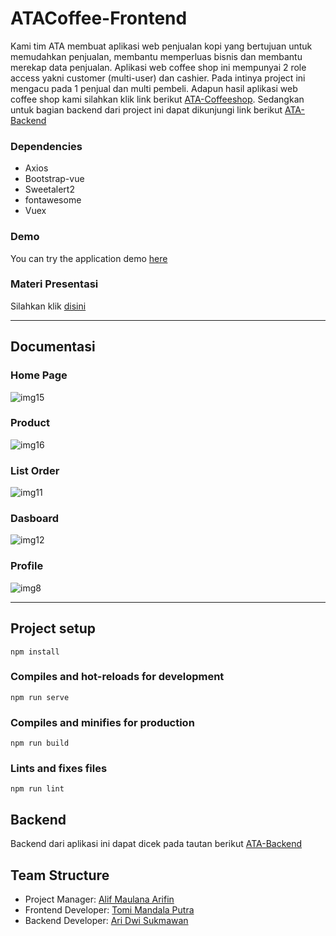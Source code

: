 # ATACoffee-Frontend

Kami tim ATA membuat aplikasi web penjualan kopi yang bertujuan untuk memudahkan penjualan, membantu memperluas bisnis dan membantu merekap data penjualan.
Aplikasi web coffee shop ini mempunyai 2 role access yakni customer (multi-user) dan cashier. Pada intinya project ini mengacu pada 1 penjual dan multi pembeli.
Adapun hasil aplikasi web coffee shop kami silahkan klik link berikut [ATA-Coffeeshop]. Sedangkan untuk bagian backend dari project ini dapat dikunjungi link berikut [ATA-Backend]

### Dependencies
 - Axios
 - Bootstrap-vue
 - Sweetalert2
 - fontawesome
 - Vuex


### Demo
You can try the application demo [here](http://52.91.116.102:5005/) 
 
### Materi Presentasi
Silahkan klik [disini]

[ATA-Coffeeshop]: http://52.204.186.223:45823/
[ATA-Backend]: https://github.com/alifma/ATACoffee-Backend
[disini]: https://drive.google.com/file/d/1vAZF1tw3yhxAZu4CRjfD2FUSqJVr5Tpc/view?usp=sharing
 
 ---
 
 ## Documentasi
 ### Home Page
 ![img15](https://user-images.githubusercontent.com/43200304/107892956-f39fad80-6f5a-11eb-80d3-ab2955f5171b.PNG)
 
 ### Product
 ![img16](https://user-images.githubusercontent.com/43200304/107892957-f6020780-6f5a-11eb-975a-adb6f47d6f99.PNG)
 
 ### List Order
 ![img11](https://user-images.githubusercontent.com/43200304/107892969-fef2d900-6f5a-11eb-98bd-9fe223769d63.PNG)
 
 ### Dasboard
 ![img12](https://user-images.githubusercontent.com/43200304/107893021-4d07dc80-6f5b-11eb-9b06-f2cde603c38e.PNG)
 
 ### Profile
 ![img8](https://user-images.githubusercontent.com/43200304/107893033-5d1fbc00-6f5b-11eb-9cff-e1927aa4e433.PNG)
 
 
---

## Project setup
```
npm install
```

### Compiles and hot-reloads for development
```
npm run serve
```

### Compiles and minifies for production
```
npm run build
```

### Lints and fixes files
```
npm run lint
```

## Backend
Backend dari aplikasi ini dapat dicek pada tautan berikut [ATA-Backend]

## Team Structure
- Project Manager: [Alif Maulana Arifin](http://github.com/alifma)
- Frontend Developer: [Tomi Mandala Putra](http://github.com/tomimandalap)
- Backend Developer: [Ari Dwi Sukmawan](http://github.com/aridwi27)
